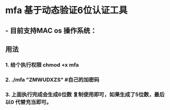 # mfa 基于动态验证6位认证工具


## - 目前支持MAC os 操作系统：

##  用法 
### 1.  给个执行权限  chmod +x mfa 
### 2. ./mfa    "ZMWUDXZS"         #自己的加密码

### 3. 上面执行完成会生成6位数 复制使用即可，如果生成了5位数，最后以0 代替充当即可。
